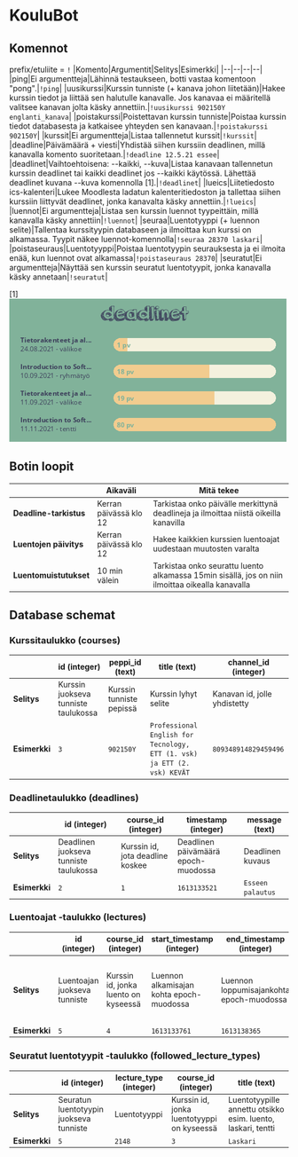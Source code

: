 # KouluBot

## Komennot
prefix/etuliite = `!`
|Komento|Argumentit|Selitys|Esimerkki|
|--|--|--|--|
|ping|Ei argumentteja|Lähinnä testaukseen, botti vastaa komentoon "pong".|`!ping`|
|uusikurssi|Kurssin tunniste (+ kanava johon liitetään)|Hakee kurssin tiedot ja liittää sen halutulle kanavalle. Jos kanavaa ei määritellä valitsee kanavan jolta käsky annettiin.|`!uusikurssi 902150Y englanti_kanava`|
|poistakurssi|Poistettavan kurssin tunniste|Poistaa kurssin tiedot databasesta ja katkaisee yhteyden sen kanavaan.|`!poistakurssi 902150Y`|
|kurssit|Ei argumentteja|Listaa tallennetut kurssit|`!kurssit`|
|deadline|Päivämäärä + viesti|Yhdistää siihen kurssiin deadlinen, millä kanavalla komento suoritetaan.|`!deadline 12.5.21 essee`|
|deadlinet|Vaihtoehtoisena: --kaikki, --kuva|Listaa kanavaan tallennetun kurssin deadlinet tai kaikki deadlinet jos --kaikki käytössä. Lähettää deadlinet kuvana --kuva komennolla [1].|`!deadlinet`|
|lueics|Liitetiedosto ics-kalenteri|Lukee Moodlesta ladatun kalenteritiedoston ja tallettaa siihen kurssiin liittyvät deadlinet, jonka kanavalta käsky annettiin.|`!lueics`|
|luennot|Ei argumentteja|Listaa sen kurssin luennot tyypeittäin, millä kanavalla käsky annettiin|`!luennot`|
|seuraa|Luentotyyppi (+ luennon selite)|Tallentaa kurssityypin databaseen ja ilmoittaa kun kurssi on alkamassa. Tyypit näkee luennot-komennolla|`!seuraa 28370 laskari`|
|poistaseuraus|Luentotyyppi|Poistaa luentotyypin seurauksesta ja ei ilmoita enää, kun luennot ovat alkamassa|`!poistaseuraus 28370`|
|seuratut|Ei argumentteja|Näyttää sen kurssin seuratut luentotyypit, jonka kanavalla käsky annetaan|`!seuratut`|

[1]
![--kuva lisäkomennolla tulostuva kuva](./.kuva.png)

## Botin loopit
||Aikaväli|Mitä tekee|
|--|--|--|
|__Deadline-tarkistus__|Kerran päivässä klo 12|Tarkistaa onko päivälle merkittynä deadlineja ja ilmoittaa niistä oikeilla kanavilla|
|__Luentojen päivitys__|Kerran päivässä klo 12|Hakee kaikkien kurssien luentoajat uudestaan muutosten varalta|
|__Luentomuistutukset__|10 min välein|Tarkistaa onko seurattu luento alkamassa 15min sisällä, jos on niin ilmoittaa oikealla kanavalla|

## Database schemat
### Kurssitaulukko (courses)
||id (integer)|peppi_id (text)|title (text)|channel_id (integer)|
|--|--|--|--|--|
|__Selitys__|Kurssin juokseva tunniste taulukossa|Kurssin tunniste pepissä|Kurssin lyhyt selite|Kanavan id, jolle yhdistetty|
|__Esimerkki__|`3`|`902150Y`|`Professional English for Tecnology, ETT (1. vsk) ja ETT (2. vsk) KEVÄT`|`809348914829459496`|

### Deadlinetaulukko (deadlines)
||id (integer)|course_id (integer)|timestamp (integer)|message (text)|
|--|--|--|--|--|
|__Selitys__|Deadlinen juokseva tunniste taulukossa|Kurssin id, jota deadline koskee|Deadlinen päivämäärä epoch-muodossa|Deadlinen kuvaus|
|__Esimerkki__|`2`|`1`|`1613133521`|`Esseen palautus`|

### Luentoajat -taulukko (lectures)
||id (integer)|course_id (integer)|start_timestamp (integer)|end_timestamp (integer)|location (text)|lecture_type (text)|
|--|--|--|--|--|--|--|
|__Selitys__|Luentoajan juokseva tunniste|Kurssin id, jonka luento on kyseessä|Luennon alkamisajan kohta epoch-muodossa|Luennon loppumisajankohta epoch-muodossa|Luennon sijainti|Luentotyypin id, esim. aina tiistaisin klo 10 alkavilla luennoilla on sama luentotyyppi|
|__Esimerkki__|`5`|`4`|`1613133761`|`1613138365`|`Zoom`|`2148`|

### Seuratut luentotyypit -taulukko (followed_lecture_types)
||id (integer)|lecture_type (integer)|course_id (integer)|title (text)|
|--|--|--|--|--|
|__Selitys__|Seuratun luentotyypin juokseva tunniste|Luentotyyppi|Kurssin id, jonka luentotyyppi on kyseessä|Luentotyypille annettu otsikko esim. luento, laskari, tentti|
|__Esimerkki__|`5`|`2148`|`3`|`Laskari`|


